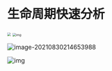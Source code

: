# 生命周期快速分析

<img src="https://www.livinglifeandlearning.com/wp-content/uploads/2020/03/Plant-life-cycle-worksheets-3.jpg" style="zoom:50%;" />

<img src="../../../../../Changes729_image/raw/main/ln/%E7%94%9F%E5%91%BD%E5%91%A8%E6%9C%9F%E5%BF%AB%E9%80%9F%E5%88%86%E6%9E%90/Basic%20Plant%20Life%20Cycle%20And%20The%20Life%20Cycle%20Of%20A%20Flowering%20Plant.jpeg" alt="img" style="zoom:50%;" />

![image-20210830214653988](../../../../../Changes729_image/raw/main/ln/%E7%94%9F%E5%91%BD%E5%91%A8%E6%9C%9F%E5%BF%AB%E9%80%9F%E5%88%86%E6%9E%90/image-20210830214653988-16303312183306.png)

![img](../../../../../Changes729_image/raw/main/ln/%E7%94%9F%E5%91%BD%E5%91%A8%E6%9C%9F%E5%BF%AB%E9%80%9F%E5%88%86%E6%9E%90/IMG_20210830_214932_edit_108877930331823-16303312296097.jpg)